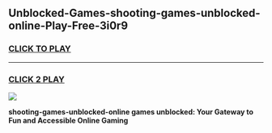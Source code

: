 
## Unblocked-Games-shooting-games-unblocked-online-Play-Free-3i0r9
<h3>
<a href="https://premium76.site?title=shooting-games-unblocked-online&ref=09A">CLICK TO PLAY</a></h3>
<hr>

<h3>
<a href="https://premium76.site?title=shooting-games-unblocked-online&ref=09A">CLICK 2 PLAY</a>
  
</h3>

<a href="https://premium76.site?title=shooting-games-unblocked-online&ref=09A"><img src="https://clearcache.store/games.png"></a>


**shooting-games-unblocked-online games unblocked: Your Gateway to Fun and Accessible Online Gaming**
